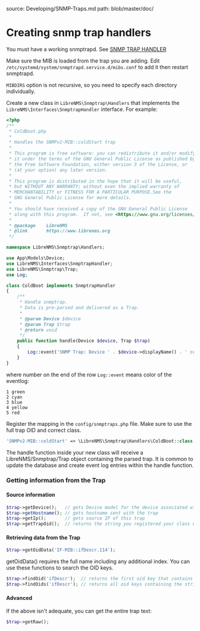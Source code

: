 source: Developing/SNMP-Traps.md
path: blob/master/doc/

# Creating snmp trap handlers

You must have a working snmptrapd. See
[SNMP TRAP HANDLER](../Extensions/SNMP-Trap-Handler.md)

Make sure the MIB is loaded from the trap you are adding. Edit
`/etc/systemd/system/snmptrapd.service.d/mibs.conf` to add it then
restart snmptrapd.

`MIBDIRS` option is not recursive, so you need to specify each directory individually.

Create a new class in `LibreNMS\Snmptrap\Handlers` that implements the
`LibreNMS\Interfaces\SnmptrapHandler` interface. For example:

```php
<?php
/**
 * ColdBoot.php
 *
 * Handles the SNMPv2-MIB::coldStart trap
 *
 * This program is free software: you can redistribute it and/or modify
 * it under the terms of the GNU General Public License as published by
 * the Free Software Foundation, either version 3 of the License, or
 * (at your option) any later version.
 *
 * This program is distributed in the hope that it will be useful,
 * but WITHOUT ANY WARRANTY; without even the implied warranty of
 * MERCHANTABILITY or FITNESS FOR A PARTICULAR PURPOSE.See the
 * GNU General Public License for more details.
 *
 * You should have received a copy of the GNU General Public License
 * along with this program.  If not, see <https://www.gnu.org/licenses/>.
 *
 * @package    LibreNMS
 * @link       https://www.librenms.org
 */

namespace LibreNMS\Snmptrap\Handlers;

use App\Models\Device;
use LibreNMS\Interfaces\SnmptrapHandler;
use LibreNMS\Snmptrap\Trap;
use Log;

class ColdBoot implements SnmptrapHandler
{
    /**
     * Handle snmptrap.
     * Data is pre-parsed and delivered as a Trap.
     *
     * @param Device $device
     * @param Trap $trap
     * @return void
     */
    public function handle(Device $device, Trap $trap)
    {
        Log::event('SNMP Trap: Device ' . $device->displayName() . ' cold booted', $device->device_id, 'reboot', 4);
    }
}

```

where number on the end of the row `Log::event` means color of the eventlog:

```
1 green
2 cyan
3 blue
4 yellow
5 red
```

Register the mapping in the `config/snmptraps.php` file. Make sure to
use the full trap OID and correct class.

```php
'SNMPv2-MIB::coldStart' => \LibreNMS\Snmptrap\Handlers\ColdBoot::class,
```

The handle function inside your new class will receive a LibreNMS/Snmptrap/Trap
object containing the parsed trap.  It is common to update the database and create
event log entries within the handle function.

### Getting information from the Trap

#### Source information

```php
$trap->getDevice();   // gets Device model for the device associated with this trap
$trap->getHostname(); // gets hostname sent with the trap
$trap->getIp();       // gets source IP of this trap
$trap->getTrapOid();  // returns the string you registered your class with
```

#### Retrieving data from the Trap

```php
$trap->getOidData('IF-MIB::ifDescr.114');
```

getOidData() requires the full name including any additional index.
You can use these functions to search the OID keys.

```php
$trap->findOid('ifDescr');  // returns the first oid key that contains the string
$trap->findOids('ifDescr'); // returns all oid keys containing the string
```

#### Advanced

If the above isn't adequate, you can get the entire trap text:

```php
$trap->getRaw();
```
